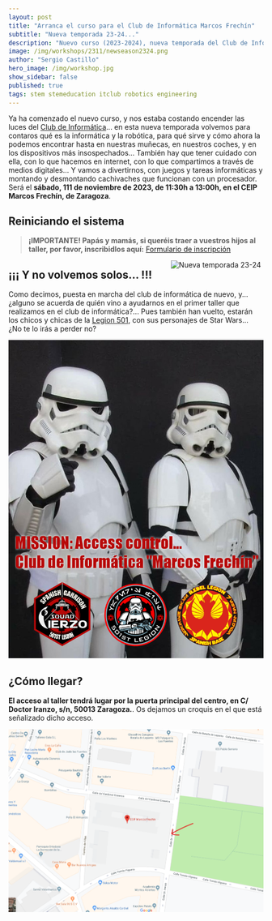 ```yaml
---
layout: post
title: "Arranca el curso para el Club de Informática Marcos Frechín"
subtitle: "Nueva temporada 23-24..."
description: "Nuevo curso (2023-2024), nueva temporada del Club de Informática."
image: /img/workshops/2311/newseason2324.png
author: "Sergio Castillo"
hero_image: /img/workshop.jpg
show_sidebar: false
published: true
tags: stem stemeducation itclub robotics engineering
---
```


Ya ha comenzado el nuevo curso, y nos estaba costando encender las luces del [Club de Informática](/)... en esta nueva temporada volvemos para contaros qué es la informática y la robótica, para qué sirve y cómo ahora la podemos encontrar hasta en nuestras muñecas, en nuestros coches, y en los dispositivos más insospechados... También hay que tener cuidado con ella, con lo que hacemos en internet, con lo que compartimos a través de medios digitales... Y vamos a divertirnos, con juegos y tareas informáticas y montando y desmontando cachivaches que funcionan con un procesador. Será el **sábado, 111 de noviembre de 2023, de 11:30h a 13:00h, en el CEIP Marcos Frechín, de Zaragoza**.

## Reiniciando el sistema

> **¡IMPORTANTE! Papás y mamás, si queréis traer a vuestros hijos al taller, por favor, inscribidlos aquí:** <a href="https://forms.gle/H9ow5PzTee4ntX9U9" target="_blank">Formulario de inscripción</a>

<img class="photo" src="/img/workshops/2311/newseason2324.png" alt="Nueva temporada 23-24" style="float: right; margin-left: 5px; margin-right: 5px" />

## ¡¡¡ Y no volvemos solos... !!!

Como decimos, puesta en marcha del club de informática de nuevo, y...¿alguno se acuerda de quién vino a ayudarnos en el primer taller que realizamos en el club de informática?... Pues también han vuelto, estarán los chicos y chicas de la [Legion 501](https://www.legion501.com/), con sus personajes de Star Wars... ¿No te lo irás a perder no?

![Legion 501](/img/accessControl.jpg)

## ¿Cómo llegar?

**El acceso al taller tendrá lugar por la puerta principal del centro, en C/ Doctor Iranzo, s/n, 50013 Zaragoza.**. Os dejamos un croquis en el que está señalizado dicho acceso.

![Mapa acceso Marcos Frechín](/img/mapa_acceso.png)

